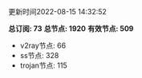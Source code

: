 更新时间2022-08-15 14:32:52

**总订阅: 73**
**总节点: 1920**
**有效节点: 509**
- v2ray节点: 66
- ss节点: 328
- trojan节点: 115
